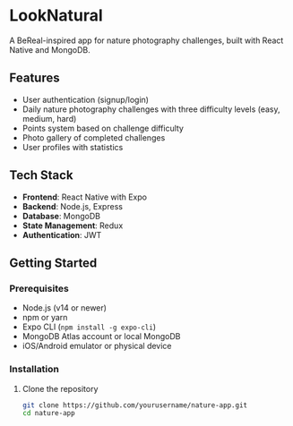 # LookNatural

A BeReal-inspired app for nature photography challenges, built with React Native and MongoDB.

## Features

- User authentication (signup/login)
- Daily nature photography challenges with three difficulty levels (easy, medium, hard)
- Points system based on challenge difficulty
- Photo gallery of completed challenges
- User profiles with statistics

## Tech Stack

- **Frontend**: React Native with Expo
- **Backend**: Node.js, Express
- **Database**: MongoDB
- **State Management**: Redux
- **Authentication**: JWT

## Getting Started

### Prerequisites

- Node.js (v14 or newer)
- npm or yarn
- Expo CLI (`npm install -g expo-cli`)
- MongoDB Atlas account or local MongoDB
- iOS/Android emulator or physical device

### Installation

1. Clone the repository
   ```bash
   git clone https://github.com/yourusername/nature-app.git
   cd nature-app